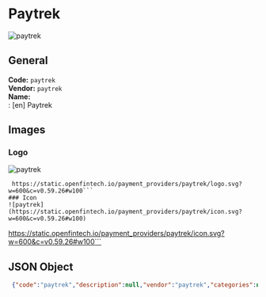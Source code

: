 # Paytrek 
![paytrek](https://static.openfintech.io/payment_providers/paytrek/logo.svg?w=600&c=v0.59.26#w100)  
## General 
**Code:** `paytrek`  
**Vendor:** `paytrek`  
**Name:**  
:	[en] Paytrek  
## Images 
### Logo 
![paytrek](https://static.openfintech.io/payment_providers/paytrek/logo.svg?w=600&c=v0.59.26#w100)  
```
 https://static.openfintech.io/payment_providers/paytrek/logo.svg?w=600&c=v0.59.26#w100```  
### Icon 
![paytrek](https://static.openfintech.io/payment_providers/paytrek/icon.svg?w=600&c=v0.59.26#w100)  
```
 https://static.openfintech.io/payment_providers/paytrek/icon.svg?w=600&c=v0.59.26#w100```  
## JSON Object 
```json
 {"code":"paytrek","description":null,"vendor":"paytrek","categories":null,"countries":null,"payment_method":null,"payout_method":null,"metadata":{"about_payments_code":"paytrek"},"name":{"en":"Paytrek"}}```  
